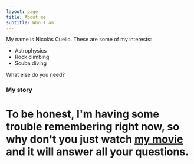 ```yaml
---
layout: page
title: About me
subtitle: Who I am
---
```


My name is Nicolás Cuello. These are some of my interests:

- Astrophysics
- Rock climbing
- Scuba diving

What else do you need?

### My story

# To be honest, I'm having some trouble remembering right now, so why don't you just watch [my movie](https://en.wikipedia.org/wiki/The_Princess_Bride_%28film%29) and it will answer **all** your questions.
